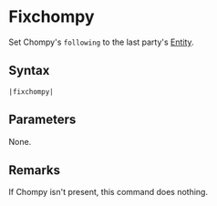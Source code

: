# Fixchompy

Set Chompy's `following` to the last party's [Entity](../../../Entities/Entity.md).

## Syntax

````
|fixchompy|
````

## Parameters

None.

## Remarks

If Chompy isn't present, this command does nothing.
